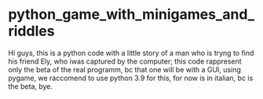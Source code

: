 # python_game_with_minigames_and_riddles
Hi guys, this is a python code with a little story of a man who is tryng to find his friend Ely, who iwas captured by the computer; this code rappresent only the beta of the real programm, bc that one will be with a GUI, using pygame, we raccomend to use python 3.9 for this, for now is in italian, bc is the beta, bye.
